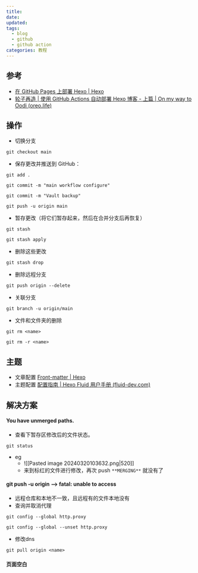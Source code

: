 ```yaml
---
title: 
date: 
updated: 
tags:
  - blog
  - github
  - github action
categories: 教程
---
```

## 参考
- [在 GitHub Pages 上部署 Hexo | Hexo](https://hexo.io/zh-cn/docs/github-pages)
- [轮子再造 | 使用 GitHub Actions 自动部署 Hexo 博客 - 上篇 | On my way to Oodi (oreo.life)](https://oreo.life/blog/2021-09-01-deploy-hexo-with-github-actions-1/)

## 操作
- 切换分支
```
git checkout main
```
- 保存更改并推送到 GitHub：
```
git add .  
```
```
git commit -m "main workflow configure"  
```
```
git commit -m "Vault backup"
```
```
git push -u origin main
```

- 暂存更改（将它们暂存起来，然后在合并分支后再恢复）
```
git stash
```
```
git stash apply
```
- 删除这些更改
```
git stash drop
```
- 删除远程分支
```
git push origin --delete
```
- 关联分支
```
git branch -u origin/main
```
- 文件和文件夹的删除
```
git rm <name>
```
```
git rm -r <name>
```


## 主题
- 文章配置 [Front-matter | Hexo](https://hexo.io/zh-cn/docs/front-matter)
- 主题配置 [配置指南 | Hexo Fluid 用户手册 (fluid-dev.com)](https://hexo.fluid-dev.com/docs/guide/#%E6%9C%AC%E5%9C%B0%E6%90%9C%E7%B4%A2)

## 解决方案
####  You have unmerged paths.
- 查看下暂存区修改后的文件状态。
```
git status
```
- eg
	- ![[Pasted image 20240320103632.png|520]]
	- 来到标红的文件进行修改，再次 push `**MERGING**` 就没有了
#### git push -u origin --> fatal: unable to access 
- 远程仓库和本地不一致，且远程有的文件本地没有
- 查询并取消代理
```
git config --global http.proxy
 
git config --global --unset http.proxy
```
- 修改dns
```
git pull origin <name>
```
#### 页面空白





